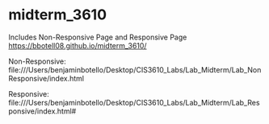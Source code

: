 # midterm_3610
Includes Non-Responsive Page and Responsive Page
https://bbotell08.github.io/midterm_3610/

Non-Responsive: file:///Users/benjaminbotello/Desktop/CIS3610_Labs/Lab_Midterm/Lab_NonResponsive/index.html

Responsive: file:///Users/benjaminbotello/Desktop/CIS3610_Labs/Lab_Midterm/Lab_Responsive/index.html#

